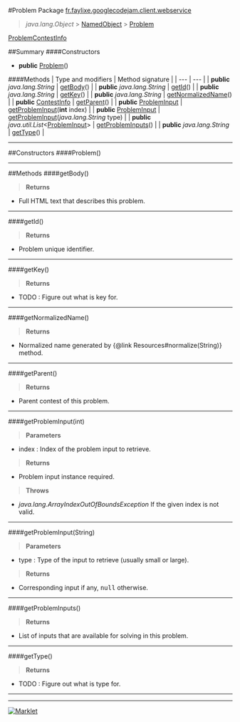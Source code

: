#Problem
Package [fr.faylixe.googlecodejam.client.webservice](README.md)<br>

> *java.lang.Object* > [NamedObject](../common/NamedObject.md) > [Problem](Problem.md)

[Problem](Problem.md)[ContestInfo](ContestInfo.md)

##Summary
####Constructors
* **public** [Problem](#problem)()

####Methods
| Type and modifiers | Method signature |
| --- | --- |
| **public** *java.lang.String* | [getBody](#getbody)() |
| **public** *java.lang.String* | [getId](#getid)() |
| **public** *java.lang.String* | [getKey](#getkey)() |
| **public** *java.lang.String* | [getNormalizedName](#getnormalizedname)() |
| **public** [ContestInfo](ContestInfo.md) | [getParent](#getparent)() |
| **public** [ProblemInput](ProblemInput.md) | [getProblemInput](#getprobleminputint)(**int** index) |
| **public** [ProblemInput](ProblemInput.md) | [getProblemInput](#getprobleminputstring)(*java.lang.String* type) |
| **public** *java.util.List*<[ProblemInput](ProblemInput.md)> | [getProblemInputs](#getprobleminputs)() |
| **public** *java.lang.String* | [getType](#gettype)() |

---


##Constructors
####Problem()
> 


---


##Methods
####getBody()
> 

> **Returns**
* Full HTML text that describes this problem.


---

####getId()
> 

> **Returns**
* Problem unique identifier.


---

####getKey()
> 

> **Returns**
* TODO : Figure out what is key for.


---

####getNormalizedName()
> 

> **Returns**
* Normalized name generated by {@link Resources#normalize(String)} method.


---

####getParent()
> 

> **Returns**
* Parent contest of this problem.


---

####getProblemInput(int)
> 

> **Parameters**
* index : Index of the problem input to retrieve.

> **Returns**
* Problem input instance required.

> **Throws**
* *java.lang.ArrayIndexOutOfBoundsException* If the given index is not valid.


---

####getProblemInput(String)
> 

> **Parameters**
* type : Type of the input to retrieve (usually small or large).

> **Returns**
* Corresponding input if any, <tt>null</tt> otherwise.


---

####getProblemInputs()
> 

> **Returns**
* List of inputs that are available for solving in this problem.


---

####getType()
> 

> **Returns**
* TODO : Figure out what is type for.


---

---

[![Marklet](https://img.shields.io/badge/Generated%20by-Marklet-green.svg)](https://github.com/Faylixe/marklet)